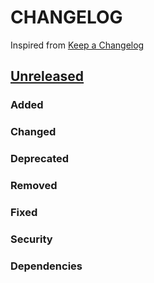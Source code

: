 # CHANGELOG
Inspired from [Keep a Changelog](https://keepachangelog.com/en/1.0.0/)

## [Unreleased]
### Added
### Changed
### Deprecated
### Removed
### Fixed
### Security
### Dependencies

[Unreleased]: https://github.com/MechanicalFlower/Frogger3D/compare/0.1.0...HEAD
[0.1.0]: https://github.com/MechanicalFlower/Frogger3D/commits/0.1.0
